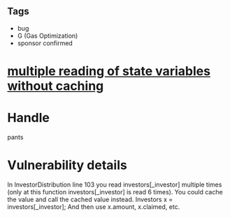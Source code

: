 ## Tags

- bug
- G (Gas Optimization)
- sponsor confirmed

# [multiple reading of state variables without caching](https://github.com/code-423n4/2021-11-bootfinance-findings/issues/9) 

# Handle

pants


# Vulnerability details

In InvestorDistribution line 103 you read investors[_investor] multiple times (only at this function investors[_investor] is read 6 times).
You could cache the value and call the cached value instead.
Investors x = investors[_investor];
And then use x.amount, x.claimed, etc.

